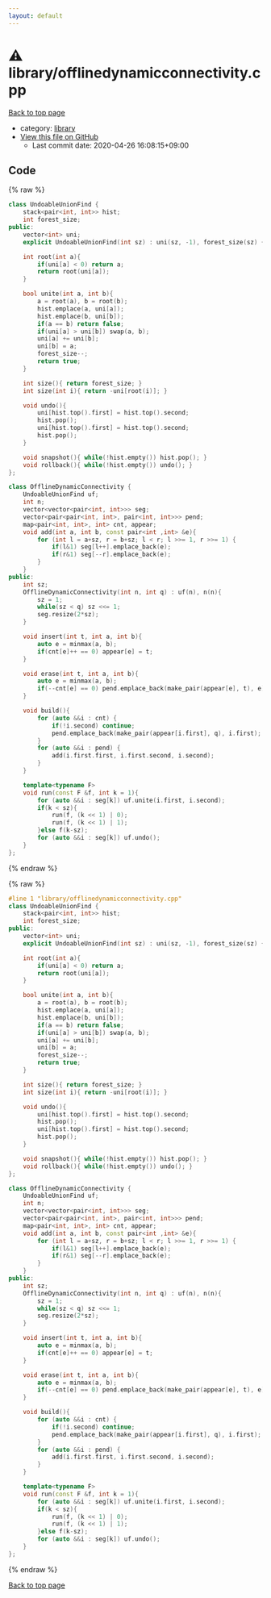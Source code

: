```yaml
---
layout: default
---
```


<!-- mathjax config similar to math.stackexchange -->
<script type="text/javascript" async
  src="https://cdnjs.cloudflare.com/ajax/libs/mathjax/2.7.5/MathJax.js?config=TeX-MML-AM_CHTML">
</script>
<script type="text/x-mathjax-config">
  MathJax.Hub.Config({
    TeX: { equationNumbers: { autoNumber: "AMS" }},
    tex2jax: {
      inlineMath: [ ['$','$'] ],
      processEscapes: true
    },
    "HTML-CSS": { matchFontHeight: false },
    displayAlign: "left",
    displayIndent: "2em"
  });
</script>

<script type="text/javascript" src="https://cdnjs.cloudflare.com/ajax/libs/jquery/3.4.1/jquery.min.js"></script>
<script src="https://cdn.jsdelivr.net/npm/jquery-balloon-js@1.1.2/jquery.balloon.min.js" integrity="sha256-ZEYs9VrgAeNuPvs15E39OsyOJaIkXEEt10fzxJ20+2I=" crossorigin="anonymous"></script>
<script type="text/javascript" src="../../assets/js/copy-button.js"></script>
<link rel="stylesheet" href="../../assets/css/copy-button.css" />


# :warning: library/offlinedynamicconnectivity.cpp

<a href="../../index.html">Back to top page</a>

* category: <a href="../../index.html#d521f765a49c72507257a2620612ee96">library</a>
* <a href="{{ site.github.repository_url }}/blob/master/library/offlinedynamicconnectivity.cpp">View this file on GitHub</a>
    - Last commit date: 2020-04-26 16:08:15+09:00




## Code

<a id="unbundled"></a>
{% raw %}
```cpp
class UndoableUnionFind {
    stack<pair<int, int>> hist;
    int forest_size;
public:
    vector<int> uni;
    explicit UndoableUnionFind(int sz) : uni(sz, -1), forest_size(sz) {}

    int root(int a){
        if(uni[a] < 0) return a;
        return root(uni[a]);
    }

    bool unite(int a, int b){
        a = root(a), b = root(b);
        hist.emplace(a, uni[a]);
        hist.emplace(b, uni[b]);
        if(a == b) return false;
        if(uni[a] > uni[b]) swap(a, b);
        uni[a] += uni[b];
        uni[b] = a;
        forest_size--;
        return true;
    }

    int size(){ return forest_size; }
    int size(int i){ return -uni[root(i)]; }

    void undo(){
        uni[hist.top().first] = hist.top().second;
        hist.pop();
        uni[hist.top().first] = hist.top().second;
        hist.pop();
    }

    void snapshot(){ while(!hist.empty()) hist.pop(); }
    void rollback(){ while(!hist.empty()) undo(); }
};

class OfflineDynamicConnectivity {
    UndoableUnionFind uf;
    int n;
    vector<vector<pair<int, int>>> seg;
    vector<pair<pair<int, int>, pair<int, int>>> pend;
    map<pair<int, int>, int> cnt, appear;
    void add(int a, int b, const pair<int ,int> &e){
        for (int l = a+sz, r = b+sz; l < r; l >>= 1, r >>= 1) {
            if(l&1) seg[l++].emplace_back(e);
            if(r&1) seg[--r].emplace_back(e);
        }
    }
public:
    int sz;
    OfflineDynamicConnectivity(int n, int q) : uf(n), n(n){
        sz = 1;
        while(sz < q) sz <<= 1;
        seg.resize(2*sz);
    }

    void insert(int t, int a, int b){
        auto e = minmax(a, b);
        if(cnt[e]++ == 0) appear[e] = t;
    }

    void erase(int t, int a, int b){
        auto e = minmax(a, b);
        if(--cnt[e] == 0) pend.emplace_back(make_pair(appear[e], t), e)
    }

    void build(){
        for (auto &&i : cnt) {
            if(!i.second) continue;
            pend.emplace_back(make_pair(appear[i.first], q), i.first);
        }
        for (auto &&i : pend) {
            add(i.first.first, i.first.second, i.second);
        }
    }

    template<typename F>
    void run(const F &f, int k = 1){
        for (auto &&i : seg[k]) uf.unite(i.first, i.second);
        if(k < sz){
            run(f, (k << 1) | 0);
            run(f, (k << 1) | 1);
        }else f(k-sz);
        for (auto &&i : seg[k]) uf.undo();
    }
};

```
{% endraw %}

<a id="bundled"></a>
{% raw %}
```cpp
#line 1 "library/offlinedynamicconnectivity.cpp"
class UndoableUnionFind {
    stack<pair<int, int>> hist;
    int forest_size;
public:
    vector<int> uni;
    explicit UndoableUnionFind(int sz) : uni(sz, -1), forest_size(sz) {}

    int root(int a){
        if(uni[a] < 0) return a;
        return root(uni[a]);
    }

    bool unite(int a, int b){
        a = root(a), b = root(b);
        hist.emplace(a, uni[a]);
        hist.emplace(b, uni[b]);
        if(a == b) return false;
        if(uni[a] > uni[b]) swap(a, b);
        uni[a] += uni[b];
        uni[b] = a;
        forest_size--;
        return true;
    }

    int size(){ return forest_size; }
    int size(int i){ return -uni[root(i)]; }

    void undo(){
        uni[hist.top().first] = hist.top().second;
        hist.pop();
        uni[hist.top().first] = hist.top().second;
        hist.pop();
    }

    void snapshot(){ while(!hist.empty()) hist.pop(); }
    void rollback(){ while(!hist.empty()) undo(); }
};

class OfflineDynamicConnectivity {
    UndoableUnionFind uf;
    int n;
    vector<vector<pair<int, int>>> seg;
    vector<pair<pair<int, int>, pair<int, int>>> pend;
    map<pair<int, int>, int> cnt, appear;
    void add(int a, int b, const pair<int ,int> &e){
        for (int l = a+sz, r = b+sz; l < r; l >>= 1, r >>= 1) {
            if(l&1) seg[l++].emplace_back(e);
            if(r&1) seg[--r].emplace_back(e);
        }
    }
public:
    int sz;
    OfflineDynamicConnectivity(int n, int q) : uf(n), n(n){
        sz = 1;
        while(sz < q) sz <<= 1;
        seg.resize(2*sz);
    }

    void insert(int t, int a, int b){
        auto e = minmax(a, b);
        if(cnt[e]++ == 0) appear[e] = t;
    }

    void erase(int t, int a, int b){
        auto e = minmax(a, b);
        if(--cnt[e] == 0) pend.emplace_back(make_pair(appear[e], t), e)
    }

    void build(){
        for (auto &&i : cnt) {
            if(!i.second) continue;
            pend.emplace_back(make_pair(appear[i.first], q), i.first);
        }
        for (auto &&i : pend) {
            add(i.first.first, i.first.second, i.second);
        }
    }

    template<typename F>
    void run(const F &f, int k = 1){
        for (auto &&i : seg[k]) uf.unite(i.first, i.second);
        if(k < sz){
            run(f, (k << 1) | 0);
            run(f, (k << 1) | 1);
        }else f(k-sz);
        for (auto &&i : seg[k]) uf.undo();
    }
};

```
{% endraw %}

<a href="../../index.html">Back to top page</a>

